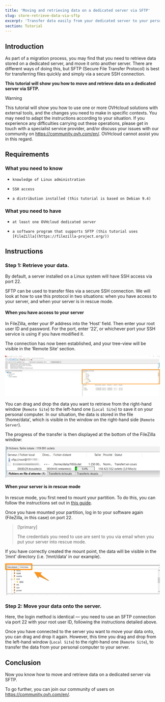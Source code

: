 ```yaml
---
title: 'Moving and retrieving data on a dedicated server via SFTP'
slug: store-retrieve-data-via-sftp
excerpt: 'Transfer data easily from your dedicated server to your personal computer, and vice versa'
section: Tutorial
---
```


## Introduction

As part of a migration process, you may find that you need to retrieve data stored on a dedicated server, and move it onto another server. There are different ways of doing this, but SFTP (Secure File Transfer Protocol) is best for transferring files quickly and simply via a secure SSH connection.

**This tutorial will show you how to move and retrieve data on a dedicated server via SFTP.**

> [!warning]
>
This tutorial will show you how to use one or more OVHcloud solutions with external tools, and the changes you need to make in specific contexts. You may need to adapt the instructions according to your situation. If you experience any difficulties carrying out these operations, please get in touch with a specialist service provider, and/or discuss your issues with our community on <https://community.ovh.com/en/>. OVHcloud cannot assist you in this regard.
>


## Requirements

### What you need to know

*     knowledge of Linux administration
*     SSH access
*     a distribution installed (this tutorial is based on Debian 9.4)

### What you need to have

*     at least one OVHcloud dedicated server
*     a software program that supports SFTP (this tutorial uses [FileZilla](https://filezilla-project.org/))

## Instructions

### Step 1: Retrieve your data.

By default, a server installed on a Linux system will have SSH access via port 22.

SFTP can be used to transfer files via a secure SSH connection. We will look at how to use this protocol in two situations: when you have access to your server, and when your server is in rescue mode.

#### When you have access to your server

In FileZilla, enter your IP address into the ‘Host’ field. Then enter your root user ID and password. For the port, enter ‘22’, or whichever port your SSH service is using if you have modified it.

The connection has now been established, and your tree-view will be visible in the ‘Remote Site’ section.

![remote site sftp](images/sftp_ds_01.png)

You can drag and drop the data you want to retrieve from the right-hand window (`Remote Site`) to the left-hand one (`Local Site`) to save it on your personal computer. In our situation, the data is stored in the file ‘/home/data’, which is visible in the window on the right-hand side (`Remote Server`).

The progress of the transfer is then displayed at the bottom of the FileZilla window:

![sftp transfer progress](images/sftp_ds_02.png)

#### When your server is in rescue mode 

In rescue mode, you first need to mount your partition. To do this, you can follow the instructions set out in [this guide](../rescue-mode).

Once you have mounted your partition, log in to your software again (FileZilla, in this case) on port 22.

> [!primary]
>
> The credentials you need to use are sent to you via email when you put your server into rescue mode.
>

If you have correctly created the mount point, the data will be visible in the ‘/mnt’ directory (i.e. ‘/mnt/data’ in our example).

 ![remote site sftp rescue mode](images/sftp_ds_03.png)

### Step 2: Move your data onto the server.

Here, the login method is identical — you need to use an SFTP connection via port 22 with your root user ID, following the instructions detailed above.

Once you have connected to the server you want to move your data onto, you can drag and drop it again. However, this time you drag and drop from the left-hand window (`Local Site`) to the right-hand one (`Remote Site`), to transfer the data from your personal computer to your server.

## Conclusion

Now you know how to move and retrieve data on a dedicated server via SFTP.

To go further, you can join our community of users on <https://community.ovh.com/en/>.
